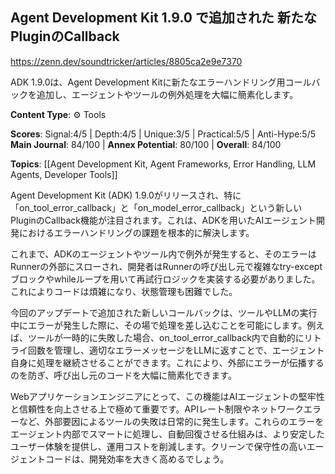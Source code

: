 ## Agent Development Kit 1.9.0 で追加された 新たなPluginのCallback

https://zenn.dev/soundtricker/articles/8805ca2e9e7370

ADK 1.9.0は、Agent Development Kitに新たなエラーハンドリング用コールバックを追加し、エージェントやツールの例外処理を大幅に簡素化します。

**Content Type**: ⚙️ Tools

**Scores**: Signal:4/5 | Depth:4/5 | Unique:3/5 | Practical:5/5 | Anti-Hype:5/5
**Main Journal**: 84/100 | **Annex Potential**: 80/100 | **Overall**: 84/100

**Topics**: [[Agent Development Kit, Agent Frameworks, Error Handling, LLM Agents, Developer Tools]]

Agent Development Kit (ADK) 1.9.0がリリースされ、特に「on_tool_error_callback」と「on_model_error_callback」という新しいPluginのCallback機能が注目されます。これは、ADKを用いたAIエージェント開発におけるエラーハンドリングの課題を根本的に解決します。

これまで、ADKのエージェントやツール内で例外が発生すると、そのエラーはRunnerの外部にスローされ、開発者はRunnerの呼び出し元で複雑なtry-exceptブロックやwhileループを用いて再試行ロジックを実装する必要がありました。これによりコードは煩雑になり、状態管理も困難でした。

今回のアップデートで追加された新しいコールバックは、ツールやLLMの実行中にエラーが発生した際に、その場で処理を差し込むことを可能にします。例えば、ツールが一時的に失敗した場合、on_tool_error_callback内で自動的にリトライ回数を管理し、適切なエラーメッセージをLLMに返すことで、エージェント自身に処理を継続させることができます。これにより、外部にエラーが伝播するのを防ぎ、呼び出し元のコードを大幅に簡素化できます。

Webアプリケーションエンジニアにとって、この機能はAIエージェントの堅牢性と信頼性を向上させる上で極めて重要です。APIレート制限やネットワークエラーなど、外部要因によるツールの失敗は日常的に発生します。これらのエラーをエージェント内部でスマートに処理し、自動回復させる仕組みは、より安定したユーザー体験を提供し、運用コストを削減します。クリーンで保守性の高いエージェントコードは、開発効率を大きく高めるでしょう。